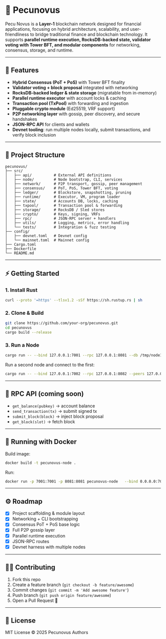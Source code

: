 # 📖 Pecunovus

Pecu Novus is a **Layer-1** blockchain network designed for financial applications, focusing on hybrid architecture, scalability, and user-friendliness to bridge traditional finance and blockchain technology.
It supports **parallel runtime execution, RocksDB-backed state, validator voting with Tower BFT, and modular components** for networking, consensus, storage, and runtime.

---

## 🚀 Features

- **Hybrid Consensus (PoT + PoS)** with Tower BFT finality  
- **Validator voting + block proposal** integrated with networking  
- **RocksDB-backed ledger & state storage** (migratable from in-memory)  
- **Parallel runtime executor** with account locks & caching  
- **Transaction pool (TxPool)** with forwarding and ingestion  
- **Pluggable crypto module** (Ed25519, VRF support)  
- **P2P networking layer** with gossip, peer discovery, and secure handshakes  
- **JSON-RPC API** for clients and wallets  
- **Devnet tooling**: run multiple nodes locally, submit transactions, and verify block inclusion

---

## 📂 Project Structure

```
pecunovus/
├── src/
│   ├── api/          # External API definitions
│   ├── node/         # Node bootstrap, CLI, services
│   ├── network/      # P2P transport, gossip, peer management
│   ├── consensus/    # PoT, PoS, Tower BFT, voting
│   ├── ledger/       # Blockstore, snapshotting, pruning
│   ├── runtime/      # Executor, VM, program loader
│   ├── state/        # Accounts DB, locks, caching
│   ├── txpool/       # Transaction pool & forwarding
│   ├── storage/      # RocksDB / Sled stores
│   ├── crypto/       # Keys, signing, VRFs
│   ├── rpc/          # JSON-RPC server + handlers
│   ├── utils/        # Logging, metrics, error handling
│   └── tests/        # Integration & fuzz testing
├── config/
│   ├── devnet.toml   # Devnet config
│   └── mainnet.toml  # Mainnet config
├── Cargo.toml
├── Dockerfile
└── README.md
```

---

## ⚡ Getting Started

### 1. Install Rust
```bash
curl --proto '=https' --tlsv1.2 -sSf https://sh.rustup.rs | sh
```

### 2. Clone & Build
```bash
git clone https://github.com/your-org/pecunovus.git
cd pecunovus
cargo build --release
```

### 3. Run a Node
```bash
cargo run -- --bind 127.0.0.1:7001 --rpc 127.0.0.1:8081 --db /tmp/node1
```

Run a second node and connect to the first:
```bash
cargo run -- --bind 127.0.0.1:7002 --rpc 127.0.0.1:8082 --peers 127.0.0.1:7001 --db /tmp/node2
```

---

## 🧩 RPC API (coming soon)

- `get_balance(pubkey)` → account balance  
- `send_transaction(tx)` → submit signed tx  
- `submit_block(block)` → inject block proposal  
- `get_block(slot)` → fetch block  

---

## 🐳 Running with Docker

Build image:
```bash
docker build -t pecunovus-node .
```

Run:
```bash
docker run -p 7001:7001 -p 8081:8081 pecunovus-node   --bind 0.0.0.0:7001 --rpc 0.0.0.0:8081 --db /data/db
```

---

## ⚙️ Roadmap

- [x] Project scaffolding & module layout  
- [x] Networking + CLI bootstrapping  
- [x] Consensus PoT + PoS base logic  
- [x] Full P2P gossip layer  
- [x] Parallel runtime execution  
- [x] JSON-RPC routes  
- [x] Devnet harness with multiple nodes  

---

## 👩‍💻 Contributing

1. Fork this repo  
2. Create a feature branch (`git checkout -b feature/awesome`)  
3. Commit changes (`git commit -m 'Add awesome feature'`)  
4. Push branch (`git push origin feature/awesome`)  
5. Open a Pull Request 🎉  

---

## 📜 License

MIT License © 2025 Pecunovus Authors
